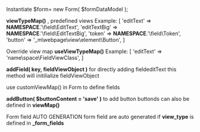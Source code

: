 
Instantiate
$form= new Form( $formDataModel );

**viewTypeMap()** , predefined views
Example:
[
	'editText' 		=> __NAMESPACE__.'\\field\\EditText',
	'editTextBig' 	=> __NAMESPACE__.'\\field\\EditTextBig',
	'token' 		=> __NAMESPACE__.'\\field\\Token',
	'button' 		=> '\_m\\webpage\\view\\element\\Button',
]

Override view map
**useViewTypeMap()**
Example:
[
	'editText' => 'name\\space\\FieldViewClass',
]

**addField( key, fieldViewObject )**
for directly adding fieldeditText
this method will initilialize fieldViewObject

use customViewMap() in Form to define fields


**addButton( $buttonContent = 'save' )**
to add button
buttonds can also be defined in **viewMap()**

Form field AUTO GENERATION
form field are auto generated if **view_type** is defined in **_form_fields**
